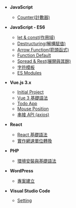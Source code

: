 - **JavaScript**
  - [Counter(計數器)](JavaScript/js-counter.md)

- **JavaScript - ES6**
  - [let & const(作用域)](JavaScript-ES6/let-const.md)
  - [Destructuring(解構賦值)](JavaScript-ES6/destructuring.md)
  - [Arrow Function(箭頭函式)](JavaScript-ES6/arrow-function.md)
  - [Function Default](JavaScript-ES6/function-default.md)
  - [Spread & Rest(展開與其餘)](JavaScript-ES6/spread-rest.md)
  - [字符模板](JavaScript-ES6/template-strings.md)
  - [ES Modules](JavaScript-ES6/es-modules.md)

- **Vue.js 3.x**
  - [Initial Project](Vue.js(3.x)/initial.md)
  - [Vue 3 基礎語法](Vue.js(3.x)/grammar.md)
  - [Todo App](Vue.js(3.x)/todo.md)
  - [Mouse Position](Vue.js(3.x)/mouse-position.md)
  - [串接 API (axios)](Vue.js(3.x)/dog-api.md)

- **React**
  - [React 基礎語法](React/grammar.md)
  - [實作網速單位轉換](React/speed.md)

- **PHP**
  - [環境安裝與基礎語法](PHP/grammar.md)

- **WordPress**
  - [專案建立](WordPress/wp-mamp.md)

- **Visual Studio Code**
  - [Setting](VSCode/vscode-setting.md)